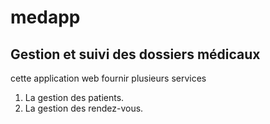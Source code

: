 # medapp

## Gestion et suivi des dossiers médicaux 

cette application web fournir plusieurs services

1. La gestion des patients.
2. La gestion des rendez-vous.

